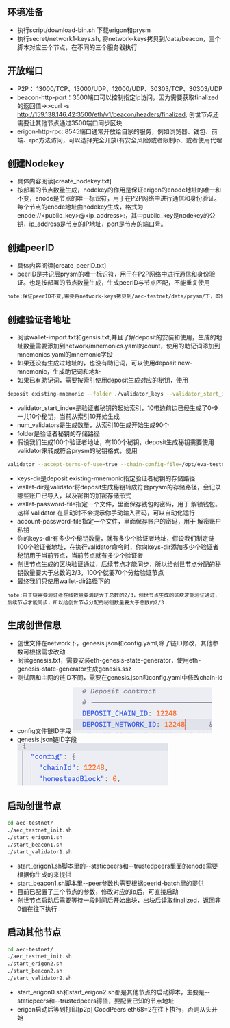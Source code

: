 ## 环境准备
- 执行script/download-bin.sh 下载erigon和prysm
- 执行secret/network1-keys.sh, 将network-keys拷贝到/data/beacon，三个脚本对应三个节点，在不同的三个服务器执行

## 开放端口
- P2P： 13000/TCP、13000/UDP、12000/UDP、30303/TCP、30303/UDP
- beacon-http-port：3500端口可以控制指定ip访问，因为需要获取finalized的返回值->>curl -s http://159.138.146.42:3500/eth/v1/beacon/headers/finalized, 创世节点还需要让其他节点通过3500端口同步区块
- erigon-http-rpc: 8545端口通常开放给自家的服务，例如浏览器、钱包、前端、rpc方法访问，可以选择完全开放(有安全风险)或者限制ip、或者使用代理

## 创建Nodekey
- 具体内容阅读[create_nodekey.txt]
- 按部署的节点数量生成，nodekey的作用是保证erigon的enode地址的唯一和不变，enode是节点的唯一标识符，用于在P2P网络中进行通信和身份验证。每个节点的enode地址由nodekey生成，格式为enode://<public_key>@<ip_address>:<port>，其中public_key是nodekey的公钥，ip_address是节点的IP地址，port是节点的端口号。

## 创建peerID
- 具体内容阅读[create_peerID.txt]
- peerID是共识层prysm的唯一标识符，用于在P2P网络中进行通信和身份验证。也是按部署的节点数量生成，生成peerID与节点匹配，不能重复使用
```bash
note:保证peerID不变,需要将network-keys拷贝到/aec-testnet/data/prysm/下，即使要清理数据，也不要删除network-keys
```

## 创建验证者地址
- 阅读wallet-import.txt和gensis.txt,并且了解deposit的安装和使用，生成的地址数量需要添加到network/mnemonics.yaml的count，使用的助记词添加到mnemonics.yaml的mnemonic字段
- 如果还没有生成过地址的，也没有助记词，可以使用deposit new-mnemonic，生成助记词和地址
- 如果已有助记词，需要按索引使用deposit生成对应的秘钥，使用
```bash
deposit existing-mnemonic --folder ./validator_keys --validator_start_index 10 --num_validators 90
```
  - validator_start_index是验证者秘钥的起始索引，10带边前边已经生成了0-9一共10个秘钥，当前从索引10开始生成
  - num_validators是生成数量，从索引10生成开始生成90个
  - folder是验证者秘钥的存储路径
- 假设我们生成100个验证者地址，有100个秘钥，deposit生成秘钥需要使用validator来转成符合prysm的秘钥格式，使用
```bash
validator --accept-terms-of-use=true --chain-config-file=/opt/eva-testnet/network-configs/config.yaml accounts import --keys-dir=/opt/eva-testnet/keys-three/validator_keys --wallet-dir=/opt/eva-testnet/wallets/wallets_three --wallet-password-file=/opt/eva-testnet/wallets/pwd-three.txt --account-password-file=/opt/eva-testnet/prysm-password/prysm-password.txt
```
  - keys-dir是deposit existing-mnemonic指定验证者秘钥的存储路径
  - wallet-dir是validator将deposit生成秘钥转成符合prysm的存储路径，会记录哪些账户已导入，以及密钥的加密存储形式
  - wallet-password-file指定一个文件，里面保存钱包的密码，用于 解锁钱包。这样 validator 在启动时不会提示你手动输入密码，可以自动化运行
  - account-password-file指定一个文件，里面保存账户的密码，用于 解密账户私钥
- 你的keys-dir有多少个秘钥数量，就有多少个验证者地址，假设我们制定链100个验证者地址，在执行validator命令时，你向keys-dir添加多少个验证者秘钥用于当前节点，当前节点就有多少个验证者
- 创世节点生成的区块验证通过，后续节点才能同步，所以给创世节点分配的秘钥数量要大于总数的2/3，100个就要70个分给验证节点
- 最终我们只使用wallet-dir路径下的
```
note:由于链需要验证者在线数量要满足大于总数的2/3，创世节点生成的区块才能验证通过，后续节点才能同步，所以给创世节点分配的秘钥数量要大于总数的2/3
```

## 生成创世信息
- 创世文件在network下，genesis.json和config.yaml,除了链ID修改，其他参数可根据需求改动
- 阅读genesis.txt，需要安装eth-genesis-state-generator，使用eth-genesis-state-generator生成genesis.ssz
- 测试网和主网的链ID不同，需要在genesis.json和config.yaml中修改chain-id
* config文件链ID字段
[![config-chainID](./images/config-chainID.png)](./images/config-chainID.png)
* genesis.json链ID字段
[![genesis-chainID](./images/genesis-chainID.png)](./images/genesis-chainID.png)


## 启动创世节点
```bash
cd aec-testnet/
./aec_testnet_init.sh
./start_erigon1.sh
./start_beacon1.sh
./start_validator1.sh
```
- start_erigon1.sh脚本里的--staticpeers和--trustedpeers里面的enode需要根据你生成的来提供
- start_beacon1.sh脚本里--peer参数也需要根据peerid-batch里的提供
- 目前已配置了三个节点的参数，修改对应的ip后，可直接启动
- 创世节点启动后需要等待一段时间后开始出块，出块后读取finalized，返回非0值在往下执行

## 启动其他节点
```bash
cd aec-testnet/
./aec_testnet_init.sh
./start_erigon2.sh
./start_beacon2.sh
./start_validator2.sh
```
- start_erigon0.sh和start_erigon2.sh都是其他节点的启动脚本，主要是--staticpeers和--trustedpeers得值，要配置已知的节点地址
- erigon启动后等到打印[p2p] GoodPeers     eth68=2在往下执行，否则从头开始
